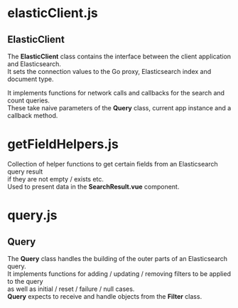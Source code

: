 # elasticClient.js

## ElasticClient
The **ElasticClient** class contains the interface between the client application and Elasticsearch.  
It sets the connection values to the Go proxy, Elasticsearch index and document type.

It implements functions for network calls and callbacks for the search and count queries.  
These take naive parameters of the **Query** class, current app instance and a callback method.

# getFieldHelpers.js

Collection of helper functions to get certain fields from an Elasticsearch query result  
if they are not empty / exists etc.  
Used to present data in the **SearchResult.vue** component.

# query.js

## Query
The **Query** class handles the building of the outer parts of an Elasticsearch query.  
It implements functions for adding / updating / removing filters to be applied to the query  
as well as initial / reset / failure / null cases.  
**Query** expects to receive and handle objects from the **Filter** class. 

